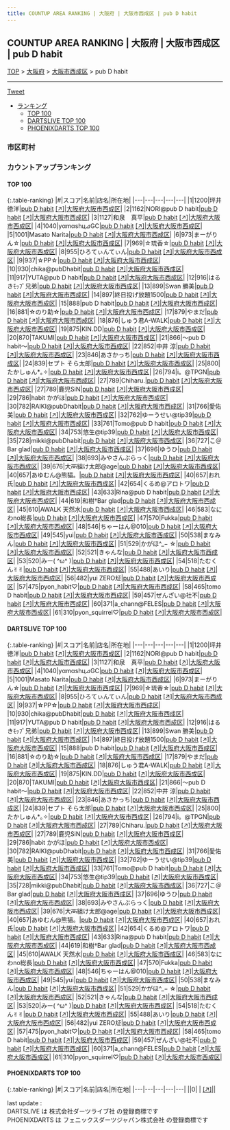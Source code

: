 ```yaml
---
title: COUNTUP AREA RANKING | 大阪府 | 大阪市西成区 | pub D habit
---
```

## COUNTUP AREA RANKING | 大阪府 | 大阪市西成区 | pub D habit

[TOP](/darts/rank/) > [大阪府](/darts/rank/大阪府/) > [大阪市西成区](/darts/rank/大阪府/大阪市西成区/) > pub D habit

___

<a href="https://twitter.com/share?ref_src=twsrc%5Etfw" data-text="COUNTUP AREA RANKING | 大阪府大阪市西成区pub D habit" class="twitter-share-button" data-hashtags="DARTSLIVE,PHOENIXDARTS,darts,ダーツ" data-show-count="false">Tweet</a>

* [ランキング](#カウントアップランキング)
    * [TOP 100](#top-100)
    * [DARTSLIVE TOP 100](#dartslive-top-100)
    * [PHOENIXDARTS TOP 100](#phoenixdarts-top-100)

### 市区町村

<ul>

</ul>

### カウントアップランキング

#### TOP 100



{:.table-ranking}
|#|スコア|名前|店名|所在地|
|---|---|---|---|---|
|1|1200|<span class="rank-name-dl">坪井 徳洋</span>|<a href="/darts/rank/shops/af0d97a64ffd47600d9b047a20a7ba1e.html">pub D habit</a> <a href="https://search.dartslive.com/jp/shop/af0d97a64ffd47600d9b047a20a7ba1e">[↗]</a>|<a href="/darts/rank/大阪府/大阪市西成区">大阪府大阪市西成区</a>|
|2|1162|<span class="rank-name-dl">NORI@pub D habit</span>|<a href="/darts/rank/shops/af0d97a64ffd47600d9b047a20a7ba1e.html">pub D habit</a> <a href="https://search.dartslive.com/jp/shop/af0d97a64ffd47600d9b047a20a7ba1e">[↗]</a>|<a href="/darts/rank/大阪府/大阪市西成区">大阪府大阪市西成区</a>|
|3|1127|<span class="rank-name-dl">和泉　真平</span>|<a href="/darts/rank/shops/af0d97a64ffd47600d9b047a20a7ba1e.html">pub D habit</a> <a href="https://search.dartslive.com/jp/shop/af0d97a64ffd47600d9b047a20a7ba1e">[↗]</a>|<a href="/darts/rank/大阪府/大阪市西成区">大阪府大阪市西成区</a>|
|4|1040|<span class="rank-name-dl">yαmαshц⊿GC</span>|<a href="/darts/rank/shops/af0d97a64ffd47600d9b047a20a7ba1e.html">pub D habit</a> <a href="https://search.dartslive.com/jp/shop/af0d97a64ffd47600d9b047a20a7ba1e">[↗]</a>|<a href="/darts/rank/大阪府/大阪市西成区">大阪府大阪市西成区</a>|
|5|1001|<span class="rank-name-dl">Masato Narita</span>|<a href="/darts/rank/shops/af0d97a64ffd47600d9b047a20a7ba1e.html">pub D habit</a> <a href="https://search.dartslive.com/jp/shop/af0d97a64ffd47600d9b047a20a7ba1e">[↗]</a>|<a href="/darts/rank/大阪府/大阪市西成区">大阪府大阪市西成区</a>|
|6|973|<span class="rank-name-dl">まーがりん☆</span>|<a href="/darts/rank/shops/af0d97a64ffd47600d9b047a20a7ba1e.html">pub D habit</a> <a href="https://search.dartslive.com/jp/shop/af0d97a64ffd47600d9b047a20a7ba1e">[↗]</a>|<a href="/darts/rank/大阪府/大阪市西成区">大阪府大阪市西成区</a>|
|7|969|<span class="rank-name-dl">☆琉香☆</span>|<a href="/darts/rank/shops/af0d97a64ffd47600d9b047a20a7ba1e.html">pub D habit</a> <a href="https://search.dartslive.com/jp/shop/af0d97a64ffd47600d9b047a20a7ba1e">[↗]</a>|<a href="/darts/rank/大阪府/大阪市西成区">大阪府大阪市西成区</a>|
|8|955|<span class="rank-name-dl">ひろてぃんてぃん</span>|<a href="/darts/rank/shops/af0d97a64ffd47600d9b047a20a7ba1e.html">pub D habit</a> <a href="https://search.dartslive.com/jp/shop/af0d97a64ffd47600d9b047a20a7ba1e">[↗]</a>|<a href="/darts/rank/大阪府/大阪市西成区">大阪府大阪市西成区</a>|
|9|937|<span class="rank-name-dl">☆PP☆</span>|<a href="/darts/rank/shops/af0d97a64ffd47600d9b047a20a7ba1e.html">pub D habit</a> <a href="https://search.dartslive.com/jp/shop/af0d97a64ffd47600d9b047a20a7ba1e">[↗]</a>|<a href="/darts/rank/大阪府/大阪市西成区">大阪府大阪市西成区</a>|
|10|930|<span class="rank-name-dl">chika@pubDhabit</span>|<a href="/darts/rank/shops/af0d97a64ffd47600d9b047a20a7ba1e.html">pub D habit</a> <a href="https://search.dartslive.com/jp/shop/af0d97a64ffd47600d9b047a20a7ba1e">[↗]</a>|<a href="/darts/rank/大阪府/大阪市西成区">大阪府大阪市西成区</a>|
|11|917|<span class="rank-name-dl">YUTA@pub D habit</span>|<a href="/darts/rank/shops/af0d97a64ffd47600d9b047a20a7ba1e.html">pub D habit</a> <a href="https://search.dartslive.com/jp/shop/af0d97a64ffd47600d9b047a20a7ba1e">[↗]</a>|<a href="/darts/rank/大阪府/大阪市西成区">大阪府大阪市西成区</a>|
|12|916|<span class="rank-name-dl">はるきﾓｯﾌﾟ兄弟</span>|<a href="/darts/rank/shops/af0d97a64ffd47600d9b047a20a7ba1e.html">pub D habit</a> <a href="https://search.dartslive.com/jp/shop/af0d97a64ffd47600d9b047a20a7ba1e">[↗]</a>|<a href="/darts/rank/大阪府/大阪市西成区">大阪府大阪市西成区</a>|
|13|899|<span class="rank-name-dl">Swan 勝美</span>|<a href="/darts/rank/shops/af0d97a64ffd47600d9b047a20a7ba1e.html">pub D habit</a> <a href="https://search.dartslive.com/jp/shop/af0d97a64ffd47600d9b047a20a7ba1e">[↗]</a>|<a href="/darts/rank/大阪府/大阪市西成区">大阪府大阪市西成区</a>|
|14|897|<span class="rank-name-dl">終日投げ放題1500</span>|<a href="/darts/rank/shops/af0d97a64ffd47600d9b047a20a7ba1e.html">pub D habit</a> <a href="https://search.dartslive.com/jp/shop/af0d97a64ffd47600d9b047a20a7ba1e">[↗]</a>|<a href="/darts/rank/大阪府/大阪市西成区">大阪府大阪市西成区</a>|
|15|888|<span class="rank-name-dl">pub D habit</span>|<a href="/darts/rank/shops/af0d97a64ffd47600d9b047a20a7ba1e.html">pub D habit</a> <a href="https://search.dartslive.com/jp/shop/af0d97a64ffd47600d9b047a20a7ba1e">[↗]</a>|<a href="/darts/rank/大阪府/大阪市西成区">大阪府大阪市西成区</a>|
|16|881|<span class="rank-name-dl">☆のり助☆</span>|<a href="/darts/rank/shops/af0d97a64ffd47600d9b047a20a7ba1e.html">pub D habit</a> <a href="https://search.dartslive.com/jp/shop/af0d97a64ffd47600d9b047a20a7ba1e">[↗]</a>|<a href="/darts/rank/大阪府/大阪市西成区">大阪府大阪市西成区</a>|
|17|879|<span class="rank-name-dl">やまだ</span>|<a href="/darts/rank/shops/af0d97a64ffd47600d9b047a20a7ba1e.html">pub D habit</a> <a href="https://search.dartslive.com/jp/shop/af0d97a64ffd47600d9b047a20a7ba1e">[↗]</a>|<a href="/darts/rank/大阪府/大阪市西成区">大阪府大阪市西成区</a>|
|18|876|<span class="rank-name-dl">しゅう君A-WALK</span>|<a href="/darts/rank/shops/af0d97a64ffd47600d9b047a20a7ba1e.html">pub D habit</a> <a href="https://search.dartslive.com/jp/shop/af0d97a64ffd47600d9b047a20a7ba1e">[↗]</a>|<a href="/darts/rank/大阪府/大阪市西成区">大阪府大阪市西成区</a>|
|19|875|<span class="rank-name-dl">KIN.DD</span>|<a href="/darts/rank/shops/af0d97a64ffd47600d9b047a20a7ba1e.html">pub D habit</a> <a href="https://search.dartslive.com/jp/shop/af0d97a64ffd47600d9b047a20a7ba1e">[↗]</a>|<a href="/darts/rank/大阪府/大阪市西成区">大阪府大阪市西成区</a>|
|20|870|<span class="rank-name-dl">TAKUMI</span>|<a href="/darts/rank/shops/af0d97a64ffd47600d9b047a20a7ba1e.html">pub D habit</a> <a href="https://search.dartslive.com/jp/shop/af0d97a64ffd47600d9b047a20a7ba1e">[↗]</a>|<a href="/darts/rank/大阪府/大阪市西成区">大阪府大阪市西成区</a>|
|21|866|<span class="rank-name-dl">〜pub D habit〜</span>|<a href="/darts/rank/shops/af0d97a64ffd47600d9b047a20a7ba1e.html">pub D habit</a> <a href="https://search.dartslive.com/jp/shop/af0d97a64ffd47600d9b047a20a7ba1e">[↗]</a>|<a href="/darts/rank/大阪府/大阪市西成区">大阪府大阪市西成区</a>|
|22|852|<span class="rank-name-dl">中井 涼</span>|<a href="/darts/rank/shops/af0d97a64ffd47600d9b047a20a7ba1e.html">pub D habit</a> <a href="https://search.dartslive.com/jp/shop/af0d97a64ffd47600d9b047a20a7ba1e">[↗]</a>|<a href="/darts/rank/大阪府/大阪市西成区">大阪府大阪市西成区</a>|
|23|846|<span class="rank-name-dl">あさかっち</span>|<a href="/darts/rank/shops/af0d97a64ffd47600d9b047a20a7ba1e.html">pub D habit</a> <a href="https://search.dartslive.com/jp/shop/af0d97a64ffd47600d9b047a20a7ba1e">[↗]</a>|<a href="/darts/rank/大阪府/大阪市西成区">大阪府大阪市西成区</a>|
|24|839|<span class="rank-name-dl">セプト そら太郎</span>|<a href="/darts/rank/shops/af0d97a64ffd47600d9b047a20a7ba1e.html">pub D habit</a> <a href="https://search.dartslive.com/jp/shop/af0d97a64ffd47600d9b047a20a7ba1e">[↗]</a>|<a href="/darts/rank/大阪府/大阪市西成区">大阪府大阪市西成区</a>|
|25|800|<span class="rank-name-dl">たかしゅん*｡✧</span>|<a href="/darts/rank/shops/af0d97a64ffd47600d9b047a20a7ba1e.html">pub D habit</a> <a href="https://search.dartslive.com/jp/shop/af0d97a64ffd47600d9b047a20a7ba1e">[↗]</a>|<a href="/darts/rank/大阪府/大阪市西成区">大阪府大阪市西成区</a>|
|26|794|<span class="rank-name-dl">i。@TPGN</span>|<a href="/darts/rank/shops/af0d97a64ffd47600d9b047a20a7ba1e.html">pub D habit</a> <a href="https://search.dartslive.com/jp/shop/af0d97a64ffd47600d9b047a20a7ba1e">[↗]</a>|<a href="/darts/rank/大阪府/大阪市西成区">大阪府大阪市西成区</a>|
|27|789|<span class="rank-name-dl">Chiharu.</span>|<a href="/darts/rank/shops/af0d97a64ffd47600d9b047a20a7ba1e.html">pub D habit</a> <a href="https://search.dartslive.com/jp/shop/af0d97a64ffd47600d9b047a20a7ba1e">[↗]</a>|<a href="/darts/rank/大阪府/大阪市西成区">大阪府大阪市西成区</a>|
|27|789|<span class="rank-name-dl">鹿児SiN</span>|<a href="/darts/rank/shops/af0d97a64ffd47600d9b047a20a7ba1e.html">pub D habit</a> <a href="https://search.dartslive.com/jp/shop/af0d97a64ffd47600d9b047a20a7ba1e">[↗]</a>|<a href="/darts/rank/大阪府/大阪市西成区">大阪府大阪市西成区</a>|
|29|786|<span class="rank-name-dl">habit かがほ</span>|<a href="/darts/rank/shops/af0d97a64ffd47600d9b047a20a7ba1e.html">pub D habit</a> <a href="https://search.dartslive.com/jp/shop/af0d97a64ffd47600d9b047a20a7ba1e">[↗]</a>|<a href="/darts/rank/大阪府/大阪市西成区">大阪府大阪市西成区</a>|
|30|782|<span class="rank-name-dl">RAIKI@pubDhabit</span>|<a href="/darts/rank/shops/af0d97a64ffd47600d9b047a20a7ba1e.html">pub D habit</a> <a href="https://search.dartslive.com/jp/shop/af0d97a64ffd47600d9b047a20a7ba1e">[↗]</a>|<a href="/darts/rank/大阪府/大阪市西成区">大阪府大阪市西成区</a>|
|31|766|<span class="rank-name-dl">愛佑美</span>|<a href="/darts/rank/shops/af0d97a64ffd47600d9b047a20a7ba1e.html">pub D habit</a> <a href="https://search.dartslive.com/jp/shop/af0d97a64ffd47600d9b047a20a7ba1e">[↗]</a>|<a href="/darts/rank/大阪府/大阪市西成区">大阪府大阪市西成区</a>|
|32|762|<span class="rank-name-dl">ゆーうせい@tip39</span>|<a href="/darts/rank/shops/af0d97a64ffd47600d9b047a20a7ba1e.html">pub D habit</a> <a href="https://search.dartslive.com/jp/shop/af0d97a64ffd47600d9b047a20a7ba1e">[↗]</a>|<a href="/darts/rank/大阪府/大阪市西成区">大阪府大阪市西成区</a>|
|33|761|<span class="rank-name-dl">Tomo@pub D habit</span>|<a href="/darts/rank/shops/af0d97a64ffd47600d9b047a20a7ba1e.html">pub D habit</a> <a href="https://search.dartslive.com/jp/shop/af0d97a64ffd47600d9b047a20a7ba1e">[↗]</a>|<a href="/darts/rank/大阪府/大阪市西成区">大阪府大阪市西成区</a>|
|34|753|<span class="rank-name-dl">悠生@tip39</span>|<a href="/darts/rank/shops/af0d97a64ffd47600d9b047a20a7ba1e.html">pub D habit</a> <a href="https://search.dartslive.com/jp/shop/af0d97a64ffd47600d9b047a20a7ba1e">[↗]</a>|<a href="/darts/rank/大阪府/大阪市西成区">大阪府大阪市西成区</a>|
|35|728|<span class="rank-name-dl">mikki@pubDhabit</span>|<a href="/darts/rank/shops/af0d97a64ffd47600d9b047a20a7ba1e.html">pub D habit</a> <a href="https://search.dartslive.com/jp/shop/af0d97a64ffd47600d9b047a20a7ba1e">[↗]</a>|<a href="/darts/rank/大阪府/大阪市西成区">大阪府大阪市西成区</a>|
|36|727|<span class="rank-name-dl">こ＠Bar glad</span>|<a href="/darts/rank/shops/af0d97a64ffd47600d9b047a20a7ba1e.html">pub D habit</a> <a href="https://search.dartslive.com/jp/shop/af0d97a64ffd47600d9b047a20a7ba1e">[↗]</a>|<a href="/darts/rank/大阪府/大阪市西成区">大阪府大阪市西成区</a>|
|37|696|<span class="rank-name-dl">ゆうひ</span>|<a href="/darts/rank/shops/af0d97a64ffd47600d9b047a20a7ba1e.html">pub D habit</a> <a href="https://search.dartslive.com/jp/shop/af0d97a64ffd47600d9b047a20a7ba1e">[↗]</a>|<a href="/darts/rank/大阪府/大阪市西成区">大阪府大阪市西成区</a>|
|38|693|<span class="rank-name-dl">みやさんぶらっく</span>|<a href="/darts/rank/shops/af0d97a64ffd47600d9b047a20a7ba1e.html">pub D habit</a> <a href="https://search.dartslive.com/jp/shop/af0d97a64ffd47600d9b047a20a7ba1e">[↗]</a>|<a href="/darts/rank/大阪府/大阪市西成区">大阪府大阪市西成区</a>|
|39|676|<span class="rank-name-dl">大襾組け太郎@age</span>|<a href="/darts/rank/shops/af0d97a64ffd47600d9b047a20a7ba1e.html">pub D habit</a> <a href="https://search.dartslive.com/jp/shop/af0d97a64ffd47600d9b047a20a7ba1e">[↗]</a>|<a href="/darts/rank/大阪府/大阪市西成区">大阪府大阪市西成区</a>|
|40|657|<span class="rank-name-dl">あゆむん@熊猫。</span>|<a href="/darts/rank/shops/af0d97a64ffd47600d9b047a20a7ba1e.html">pub D habit</a> <a href="https://search.dartslive.com/jp/shop/af0d97a64ffd47600d9b047a20a7ba1e">[↗]</a>|<a href="/darts/rank/大阪府/大阪市西成区">大阪府大阪市西成区</a>|
|40|657|<span class="rank-name-dl">おれ氏</span>|<a href="/darts/rank/shops/af0d97a64ffd47600d9b047a20a7ba1e.html">pub D habit</a> <a href="https://search.dartslive.com/jp/shop/af0d97a64ffd47600d9b047a20a7ba1e">[↗]</a>|<a href="/darts/rank/大阪府/大阪市西成区">大阪府大阪市西成区</a>|
|42|654|<span class="rank-name-dl">くるめ@アロトワ</span>|<a href="/darts/rank/shops/af0d97a64ffd47600d9b047a20a7ba1e.html">pub D habit</a> <a href="https://search.dartslive.com/jp/shop/af0d97a64ffd47600d9b047a20a7ba1e">[↗]</a>|<a href="/darts/rank/大阪府/大阪市西成区">大阪府大阪市西成区</a>|
|43|633|<span class="rank-name-dl">Rina@pub D habit</span>|<a href="/darts/rank/shops/af0d97a64ffd47600d9b047a20a7ba1e.html">pub D habit</a> <a href="https://search.dartslive.com/jp/shop/af0d97a64ffd47600d9b047a20a7ba1e">[↗]</a>|<a href="/darts/rank/大阪府/大阪市西成区">大阪府大阪市西成区</a>|
|44|619|<span class="rank-name-dl">和樹†Bar glad</span>|<a href="/darts/rank/shops/af0d97a64ffd47600d9b047a20a7ba1e.html">pub D habit</a> <a href="https://search.dartslive.com/jp/shop/af0d97a64ffd47600d9b047a20a7ba1e">[↗]</a>|<a href="/darts/rank/大阪府/大阪市西成区">大阪府大阪市西成区</a>|
|45|610|<span class="rank-name-dl">AWALK 天然水</span>|<a href="/darts/rank/shops/af0d97a64ffd47600d9b047a20a7ba1e.html">pub D habit</a> <a href="https://search.dartslive.com/jp/shop/af0d97a64ffd47600d9b047a20a7ba1e">[↗]</a>|<a href="/darts/rank/大阪府/大阪市西成区">大阪府大阪市西成区</a>|
|46|583|<span class="rank-name-dl">なにわno総長</span>|<a href="/darts/rank/shops/af0d97a64ffd47600d9b047a20a7ba1e.html">pub D habit</a> <a href="https://search.dartslive.com/jp/shop/af0d97a64ffd47600d9b047a20a7ba1e">[↗]</a>|<a href="/darts/rank/大阪府/大阪市西成区">大阪府大阪市西成区</a>|
|47|570|<span class="rank-name-dl">Fukka</span>|<a href="/darts/rank/shops/af0d97a64ffd47600d9b047a20a7ba1e.html">pub D habit</a> <a href="https://search.dartslive.com/jp/shop/af0d97a64ffd47600d9b047a20a7ba1e">[↗]</a>|<a href="/darts/rank/大阪府/大阪市西成区">大阪府大阪市西成区</a>|
|48|546|<span class="rank-name-dl">ちゃーはん@010</span>|<a href="/darts/rank/shops/af0d97a64ffd47600d9b047a20a7ba1e.html">pub D habit</a> <a href="https://search.dartslive.com/jp/shop/af0d97a64ffd47600d9b047a20a7ba1e">[↗]</a>|<a href="/darts/rank/大阪府/大阪市西成区">大阪府大阪市西成区</a>|
|49|545|<span class="rank-name-dl">yui</span>|<a href="/darts/rank/shops/af0d97a64ffd47600d9b047a20a7ba1e.html">pub D habit</a> <a href="https://search.dartslive.com/jp/shop/af0d97a64ffd47600d9b047a20a7ba1e">[↗]</a>|<a href="/darts/rank/大阪府/大阪市西成区">大阪府大阪市西成区</a>|
|50|538|<span class="rank-name-dl">まなみん</span>|<a href="/darts/rank/shops/af0d97a64ffd47600d9b047a20a7ba1e.html">pub D habit</a> <a href="https://search.dartslive.com/jp/shop/af0d97a64ffd47600d9b047a20a7ba1e">[↗]</a>|<a href="/darts/rank/大阪府/大阪市西成区">大阪府大阪市西成区</a>|
|51|529|<span class="rank-name-dl">かがほ^_− ☆</span>|<a href="/darts/rank/shops/af0d97a64ffd47600d9b047a20a7ba1e.html">pub D habit</a> <a href="https://search.dartslive.com/jp/shop/af0d97a64ffd47600d9b047a20a7ba1e">[↗]</a>|<a href="/darts/rank/大阪府/大阪市西成区">大阪府大阪市西成区</a>|
|52|521|<span class="rank-name-dl">きゃんな</span>|<a href="/darts/rank/shops/af0d97a64ffd47600d9b047a20a7ba1e.html">pub D habit</a> <a href="https://search.dartslive.com/jp/shop/af0d97a64ffd47600d9b047a20a7ba1e">[↗]</a>|<a href="/darts/rank/大阪府/大阪市西成区">大阪府大阪市西成区</a>|
|53|520|<span class="rank-name-dl">みー( ^ω^ )</span>|<a href="/darts/rank/shops/af0d97a64ffd47600d9b047a20a7ba1e.html">pub D habit</a> <a href="https://search.dartslive.com/jp/shop/af0d97a64ffd47600d9b047a20a7ba1e">[↗]</a>|<a href="/darts/rank/大阪府/大阪市西成区">大阪府大阪市西成区</a>|
|54|518|<span class="rank-name-dl">たむくん✌︎✌︎</span>|<a href="/darts/rank/shops/af0d97a64ffd47600d9b047a20a7ba1e.html">pub D habit</a> <a href="https://search.dartslive.com/jp/shop/af0d97a64ffd47600d9b047a20a7ba1e">[↗]</a>|<a href="/darts/rank/大阪府/大阪市西成区">大阪府大阪市西成区</a>|
|55|488|<span class="rank-name-dl">あいり</span>|<a href="/darts/rank/shops/af0d97a64ffd47600d9b047a20a7ba1e.html">pub D habit</a> <a href="https://search.dartslive.com/jp/shop/af0d97a64ffd47600d9b047a20a7ba1e">[↗]</a>|<a href="/darts/rank/大阪府/大阪市西成区">大阪府大阪市西成区</a>|
|56|482|<span class="rank-name-dl">yui ZERO㍽</span>|<a href="/darts/rank/shops/af0d97a64ffd47600d9b047a20a7ba1e.html">pub D habit</a> <a href="https://search.dartslive.com/jp/shop/af0d97a64ffd47600d9b047a20a7ba1e">[↗]</a>|<a href="/darts/rank/大阪府/大阪市西成区">大阪府大阪市西成区</a>|
|57|475|<span class="rank-name-dl">pyon_habit♡</span>|<a href="/darts/rank/shops/af0d97a64ffd47600d9b047a20a7ba1e.html">pub D habit</a> <a href="https://search.dartslive.com/jp/shop/af0d97a64ffd47600d9b047a20a7ba1e">[↗]</a>|<a href="/darts/rank/大阪府/大阪市西成区">大阪府大阪市西成区</a>|
|58|465|<span class="rank-name-dl">tomo D habit</span>|<a href="/darts/rank/shops/af0d97a64ffd47600d9b047a20a7ba1e.html">pub D habit</a> <a href="https://search.dartslive.com/jp/shop/af0d97a64ffd47600d9b047a20a7ba1e">[↗]</a>|<a href="/darts/rank/大阪府/大阪市西成区">大阪府大阪市西成区</a>|
|59|457|<span class="rank-name-dl">ぜんざい@社不</span>|<a href="/darts/rank/shops/af0d97a64ffd47600d9b047a20a7ba1e.html">pub D habit</a> <a href="https://search.dartslive.com/jp/shop/af0d97a64ffd47600d9b047a20a7ba1e">[↗]</a>|<a href="/darts/rank/大阪府/大阪市西成区">大阪府大阪市西成区</a>|
|60|371|<span class="rank-name-dl">a_chann@FELES</span>|<a href="/darts/rank/shops/af0d97a64ffd47600d9b047a20a7ba1e.html">pub D habit</a> <a href="https://search.dartslive.com/jp/shop/af0d97a64ffd47600d9b047a20a7ba1e">[↗]</a>|<a href="/darts/rank/大阪府/大阪市西成区">大阪府大阪市西成区</a>|
|61|310|<span class="rank-name-dl">pyon_squirrel♡</span>|<a href="/darts/rank/shops/af0d97a64ffd47600d9b047a20a7ba1e.html">pub D habit</a> <a href="https://search.dartslive.com/jp/shop/af0d97a64ffd47600d9b047a20a7ba1e">[↗]</a>|<a href="/darts/rank/大阪府/大阪市西成区">大阪府大阪市西成区</a>|


#### DARTSLIVE TOP 100



{:.table-ranking}
|#|スコア|名前|店名|所在地|
|---|---|---|---|---|
|1|1200|<span class="rank-name-dl">坪井 徳洋</span>|<a href="/darts/rank/shops/af0d97a64ffd47600d9b047a20a7ba1e.html">pub D habit</a> <a href="https://search.dartslive.com/jp/shop/af0d97a64ffd47600d9b047a20a7ba1e">[↗]</a>|<a href="/darts/rank/大阪府/大阪市西成区">大阪府大阪市西成区</a>|
|2|1162|<span class="rank-name-dl">NORI@pub D habit</span>|<a href="/darts/rank/shops/af0d97a64ffd47600d9b047a20a7ba1e.html">pub D habit</a> <a href="https://search.dartslive.com/jp/shop/af0d97a64ffd47600d9b047a20a7ba1e">[↗]</a>|<a href="/darts/rank/大阪府/大阪市西成区">大阪府大阪市西成区</a>|
|3|1127|<span class="rank-name-dl">和泉　真平</span>|<a href="/darts/rank/shops/af0d97a64ffd47600d9b047a20a7ba1e.html">pub D habit</a> <a href="https://search.dartslive.com/jp/shop/af0d97a64ffd47600d9b047a20a7ba1e">[↗]</a>|<a href="/darts/rank/大阪府/大阪市西成区">大阪府大阪市西成区</a>|
|4|1040|<span class="rank-name-dl">yαmαshц⊿GC</span>|<a href="/darts/rank/shops/af0d97a64ffd47600d9b047a20a7ba1e.html">pub D habit</a> <a href="https://search.dartslive.com/jp/shop/af0d97a64ffd47600d9b047a20a7ba1e">[↗]</a>|<a href="/darts/rank/大阪府/大阪市西成区">大阪府大阪市西成区</a>|
|5|1001|<span class="rank-name-dl">Masato Narita</span>|<a href="/darts/rank/shops/af0d97a64ffd47600d9b047a20a7ba1e.html">pub D habit</a> <a href="https://search.dartslive.com/jp/shop/af0d97a64ffd47600d9b047a20a7ba1e">[↗]</a>|<a href="/darts/rank/大阪府/大阪市西成区">大阪府大阪市西成区</a>|
|6|973|<span class="rank-name-dl">まーがりん☆</span>|<a href="/darts/rank/shops/af0d97a64ffd47600d9b047a20a7ba1e.html">pub D habit</a> <a href="https://search.dartslive.com/jp/shop/af0d97a64ffd47600d9b047a20a7ba1e">[↗]</a>|<a href="/darts/rank/大阪府/大阪市西成区">大阪府大阪市西成区</a>|
|7|969|<span class="rank-name-dl">☆琉香☆</span>|<a href="/darts/rank/shops/af0d97a64ffd47600d9b047a20a7ba1e.html">pub D habit</a> <a href="https://search.dartslive.com/jp/shop/af0d97a64ffd47600d9b047a20a7ba1e">[↗]</a>|<a href="/darts/rank/大阪府/大阪市西成区">大阪府大阪市西成区</a>|
|8|955|<span class="rank-name-dl">ひろてぃんてぃん</span>|<a href="/darts/rank/shops/af0d97a64ffd47600d9b047a20a7ba1e.html">pub D habit</a> <a href="https://search.dartslive.com/jp/shop/af0d97a64ffd47600d9b047a20a7ba1e">[↗]</a>|<a href="/darts/rank/大阪府/大阪市西成区">大阪府大阪市西成区</a>|
|9|937|<span class="rank-name-dl">☆PP☆</span>|<a href="/darts/rank/shops/af0d97a64ffd47600d9b047a20a7ba1e.html">pub D habit</a> <a href="https://search.dartslive.com/jp/shop/af0d97a64ffd47600d9b047a20a7ba1e">[↗]</a>|<a href="/darts/rank/大阪府/大阪市西成区">大阪府大阪市西成区</a>|
|10|930|<span class="rank-name-dl">chika@pubDhabit</span>|<a href="/darts/rank/shops/af0d97a64ffd47600d9b047a20a7ba1e.html">pub D habit</a> <a href="https://search.dartslive.com/jp/shop/af0d97a64ffd47600d9b047a20a7ba1e">[↗]</a>|<a href="/darts/rank/大阪府/大阪市西成区">大阪府大阪市西成区</a>|
|11|917|<span class="rank-name-dl">YUTA@pub D habit</span>|<a href="/darts/rank/shops/af0d97a64ffd47600d9b047a20a7ba1e.html">pub D habit</a> <a href="https://search.dartslive.com/jp/shop/af0d97a64ffd47600d9b047a20a7ba1e">[↗]</a>|<a href="/darts/rank/大阪府/大阪市西成区">大阪府大阪市西成区</a>|
|12|916|<span class="rank-name-dl">はるきﾓｯﾌﾟ兄弟</span>|<a href="/darts/rank/shops/af0d97a64ffd47600d9b047a20a7ba1e.html">pub D habit</a> <a href="https://search.dartslive.com/jp/shop/af0d97a64ffd47600d9b047a20a7ba1e">[↗]</a>|<a href="/darts/rank/大阪府/大阪市西成区">大阪府大阪市西成区</a>|
|13|899|<span class="rank-name-dl">Swan 勝美</span>|<a href="/darts/rank/shops/af0d97a64ffd47600d9b047a20a7ba1e.html">pub D habit</a> <a href="https://search.dartslive.com/jp/shop/af0d97a64ffd47600d9b047a20a7ba1e">[↗]</a>|<a href="/darts/rank/大阪府/大阪市西成区">大阪府大阪市西成区</a>|
|14|897|<span class="rank-name-dl">終日投げ放題1500</span>|<a href="/darts/rank/shops/af0d97a64ffd47600d9b047a20a7ba1e.html">pub D habit</a> <a href="https://search.dartslive.com/jp/shop/af0d97a64ffd47600d9b047a20a7ba1e">[↗]</a>|<a href="/darts/rank/大阪府/大阪市西成区">大阪府大阪市西成区</a>|
|15|888|<span class="rank-name-dl">pub D habit</span>|<a href="/darts/rank/shops/af0d97a64ffd47600d9b047a20a7ba1e.html">pub D habit</a> <a href="https://search.dartslive.com/jp/shop/af0d97a64ffd47600d9b047a20a7ba1e">[↗]</a>|<a href="/darts/rank/大阪府/大阪市西成区">大阪府大阪市西成区</a>|
|16|881|<span class="rank-name-dl">☆のり助☆</span>|<a href="/darts/rank/shops/af0d97a64ffd47600d9b047a20a7ba1e.html">pub D habit</a> <a href="https://search.dartslive.com/jp/shop/af0d97a64ffd47600d9b047a20a7ba1e">[↗]</a>|<a href="/darts/rank/大阪府/大阪市西成区">大阪府大阪市西成区</a>|
|17|879|<span class="rank-name-dl">やまだ</span>|<a href="/darts/rank/shops/af0d97a64ffd47600d9b047a20a7ba1e.html">pub D habit</a> <a href="https://search.dartslive.com/jp/shop/af0d97a64ffd47600d9b047a20a7ba1e">[↗]</a>|<a href="/darts/rank/大阪府/大阪市西成区">大阪府大阪市西成区</a>|
|18|876|<span class="rank-name-dl">しゅう君A-WALK</span>|<a href="/darts/rank/shops/af0d97a64ffd47600d9b047a20a7ba1e.html">pub D habit</a> <a href="https://search.dartslive.com/jp/shop/af0d97a64ffd47600d9b047a20a7ba1e">[↗]</a>|<a href="/darts/rank/大阪府/大阪市西成区">大阪府大阪市西成区</a>|
|19|875|<span class="rank-name-dl">KIN.DD</span>|<a href="/darts/rank/shops/af0d97a64ffd47600d9b047a20a7ba1e.html">pub D habit</a> <a href="https://search.dartslive.com/jp/shop/af0d97a64ffd47600d9b047a20a7ba1e">[↗]</a>|<a href="/darts/rank/大阪府/大阪市西成区">大阪府大阪市西成区</a>|
|20|870|<span class="rank-name-dl">TAKUMI</span>|<a href="/darts/rank/shops/af0d97a64ffd47600d9b047a20a7ba1e.html">pub D habit</a> <a href="https://search.dartslive.com/jp/shop/af0d97a64ffd47600d9b047a20a7ba1e">[↗]</a>|<a href="/darts/rank/大阪府/大阪市西成区">大阪府大阪市西成区</a>|
|21|866|<span class="rank-name-dl">〜pub D habit〜</span>|<a href="/darts/rank/shops/af0d97a64ffd47600d9b047a20a7ba1e.html">pub D habit</a> <a href="https://search.dartslive.com/jp/shop/af0d97a64ffd47600d9b047a20a7ba1e">[↗]</a>|<a href="/darts/rank/大阪府/大阪市西成区">大阪府大阪市西成区</a>|
|22|852|<span class="rank-name-dl">中井 涼</span>|<a href="/darts/rank/shops/af0d97a64ffd47600d9b047a20a7ba1e.html">pub D habit</a> <a href="https://search.dartslive.com/jp/shop/af0d97a64ffd47600d9b047a20a7ba1e">[↗]</a>|<a href="/darts/rank/大阪府/大阪市西成区">大阪府大阪市西成区</a>|
|23|846|<span class="rank-name-dl">あさかっち</span>|<a href="/darts/rank/shops/af0d97a64ffd47600d9b047a20a7ba1e.html">pub D habit</a> <a href="https://search.dartslive.com/jp/shop/af0d97a64ffd47600d9b047a20a7ba1e">[↗]</a>|<a href="/darts/rank/大阪府/大阪市西成区">大阪府大阪市西成区</a>|
|24|839|<span class="rank-name-dl">セプト そら太郎</span>|<a href="/darts/rank/shops/af0d97a64ffd47600d9b047a20a7ba1e.html">pub D habit</a> <a href="https://search.dartslive.com/jp/shop/af0d97a64ffd47600d9b047a20a7ba1e">[↗]</a>|<a href="/darts/rank/大阪府/大阪市西成区">大阪府大阪市西成区</a>|
|25|800|<span class="rank-name-dl">たかしゅん*｡✧</span>|<a href="/darts/rank/shops/af0d97a64ffd47600d9b047a20a7ba1e.html">pub D habit</a> <a href="https://search.dartslive.com/jp/shop/af0d97a64ffd47600d9b047a20a7ba1e">[↗]</a>|<a href="/darts/rank/大阪府/大阪市西成区">大阪府大阪市西成区</a>|
|26|794|<span class="rank-name-dl">i。@TPGN</span>|<a href="/darts/rank/shops/af0d97a64ffd47600d9b047a20a7ba1e.html">pub D habit</a> <a href="https://search.dartslive.com/jp/shop/af0d97a64ffd47600d9b047a20a7ba1e">[↗]</a>|<a href="/darts/rank/大阪府/大阪市西成区">大阪府大阪市西成区</a>|
|27|789|<span class="rank-name-dl">Chiharu.</span>|<a href="/darts/rank/shops/af0d97a64ffd47600d9b047a20a7ba1e.html">pub D habit</a> <a href="https://search.dartslive.com/jp/shop/af0d97a64ffd47600d9b047a20a7ba1e">[↗]</a>|<a href="/darts/rank/大阪府/大阪市西成区">大阪府大阪市西成区</a>|
|27|789|<span class="rank-name-dl">鹿児SiN</span>|<a href="/darts/rank/shops/af0d97a64ffd47600d9b047a20a7ba1e.html">pub D habit</a> <a href="https://search.dartslive.com/jp/shop/af0d97a64ffd47600d9b047a20a7ba1e">[↗]</a>|<a href="/darts/rank/大阪府/大阪市西成区">大阪府大阪市西成区</a>|
|29|786|<span class="rank-name-dl">habit かがほ</span>|<a href="/darts/rank/shops/af0d97a64ffd47600d9b047a20a7ba1e.html">pub D habit</a> <a href="https://search.dartslive.com/jp/shop/af0d97a64ffd47600d9b047a20a7ba1e">[↗]</a>|<a href="/darts/rank/大阪府/大阪市西成区">大阪府大阪市西成区</a>|
|30|782|<span class="rank-name-dl">RAIKI@pubDhabit</span>|<a href="/darts/rank/shops/af0d97a64ffd47600d9b047a20a7ba1e.html">pub D habit</a> <a href="https://search.dartslive.com/jp/shop/af0d97a64ffd47600d9b047a20a7ba1e">[↗]</a>|<a href="/darts/rank/大阪府/大阪市西成区">大阪府大阪市西成区</a>|
|31|766|<span class="rank-name-dl">愛佑美</span>|<a href="/darts/rank/shops/af0d97a64ffd47600d9b047a20a7ba1e.html">pub D habit</a> <a href="https://search.dartslive.com/jp/shop/af0d97a64ffd47600d9b047a20a7ba1e">[↗]</a>|<a href="/darts/rank/大阪府/大阪市西成区">大阪府大阪市西成区</a>|
|32|762|<span class="rank-name-dl">ゆーうせい@tip39</span>|<a href="/darts/rank/shops/af0d97a64ffd47600d9b047a20a7ba1e.html">pub D habit</a> <a href="https://search.dartslive.com/jp/shop/af0d97a64ffd47600d9b047a20a7ba1e">[↗]</a>|<a href="/darts/rank/大阪府/大阪市西成区">大阪府大阪市西成区</a>|
|33|761|<span class="rank-name-dl">Tomo@pub D habit</span>|<a href="/darts/rank/shops/af0d97a64ffd47600d9b047a20a7ba1e.html">pub D habit</a> <a href="https://search.dartslive.com/jp/shop/af0d97a64ffd47600d9b047a20a7ba1e">[↗]</a>|<a href="/darts/rank/大阪府/大阪市西成区">大阪府大阪市西成区</a>|
|34|753|<span class="rank-name-dl">悠生@tip39</span>|<a href="/darts/rank/shops/af0d97a64ffd47600d9b047a20a7ba1e.html">pub D habit</a> <a href="https://search.dartslive.com/jp/shop/af0d97a64ffd47600d9b047a20a7ba1e">[↗]</a>|<a href="/darts/rank/大阪府/大阪市西成区">大阪府大阪市西成区</a>|
|35|728|<span class="rank-name-dl">mikki@pubDhabit</span>|<a href="/darts/rank/shops/af0d97a64ffd47600d9b047a20a7ba1e.html">pub D habit</a> <a href="https://search.dartslive.com/jp/shop/af0d97a64ffd47600d9b047a20a7ba1e">[↗]</a>|<a href="/darts/rank/大阪府/大阪市西成区">大阪府大阪市西成区</a>|
|36|727|<span class="rank-name-dl">こ＠Bar glad</span>|<a href="/darts/rank/shops/af0d97a64ffd47600d9b047a20a7ba1e.html">pub D habit</a> <a href="https://search.dartslive.com/jp/shop/af0d97a64ffd47600d9b047a20a7ba1e">[↗]</a>|<a href="/darts/rank/大阪府/大阪市西成区">大阪府大阪市西成区</a>|
|37|696|<span class="rank-name-dl">ゆうひ</span>|<a href="/darts/rank/shops/af0d97a64ffd47600d9b047a20a7ba1e.html">pub D habit</a> <a href="https://search.dartslive.com/jp/shop/af0d97a64ffd47600d9b047a20a7ba1e">[↗]</a>|<a href="/darts/rank/大阪府/大阪市西成区">大阪府大阪市西成区</a>|
|38|693|<span class="rank-name-dl">みやさんぶらっく</span>|<a href="/darts/rank/shops/af0d97a64ffd47600d9b047a20a7ba1e.html">pub D habit</a> <a href="https://search.dartslive.com/jp/shop/af0d97a64ffd47600d9b047a20a7ba1e">[↗]</a>|<a href="/darts/rank/大阪府/大阪市西成区">大阪府大阪市西成区</a>|
|39|676|<span class="rank-name-dl">大襾組け太郎@age</span>|<a href="/darts/rank/shops/af0d97a64ffd47600d9b047a20a7ba1e.html">pub D habit</a> <a href="https://search.dartslive.com/jp/shop/af0d97a64ffd47600d9b047a20a7ba1e">[↗]</a>|<a href="/darts/rank/大阪府/大阪市西成区">大阪府大阪市西成区</a>|
|40|657|<span class="rank-name-dl">あゆむん@熊猫。</span>|<a href="/darts/rank/shops/af0d97a64ffd47600d9b047a20a7ba1e.html">pub D habit</a> <a href="https://search.dartslive.com/jp/shop/af0d97a64ffd47600d9b047a20a7ba1e">[↗]</a>|<a href="/darts/rank/大阪府/大阪市西成区">大阪府大阪市西成区</a>|
|40|657|<span class="rank-name-dl">おれ氏</span>|<a href="/darts/rank/shops/af0d97a64ffd47600d9b047a20a7ba1e.html">pub D habit</a> <a href="https://search.dartslive.com/jp/shop/af0d97a64ffd47600d9b047a20a7ba1e">[↗]</a>|<a href="/darts/rank/大阪府/大阪市西成区">大阪府大阪市西成区</a>|
|42|654|<span class="rank-name-dl">くるめ@アロトワ</span>|<a href="/darts/rank/shops/af0d97a64ffd47600d9b047a20a7ba1e.html">pub D habit</a> <a href="https://search.dartslive.com/jp/shop/af0d97a64ffd47600d9b047a20a7ba1e">[↗]</a>|<a href="/darts/rank/大阪府/大阪市西成区">大阪府大阪市西成区</a>|
|43|633|<span class="rank-name-dl">Rina@pub D habit</span>|<a href="/darts/rank/shops/af0d97a64ffd47600d9b047a20a7ba1e.html">pub D habit</a> <a href="https://search.dartslive.com/jp/shop/af0d97a64ffd47600d9b047a20a7ba1e">[↗]</a>|<a href="/darts/rank/大阪府/大阪市西成区">大阪府大阪市西成区</a>|
|44|619|<span class="rank-name-dl">和樹†Bar glad</span>|<a href="/darts/rank/shops/af0d97a64ffd47600d9b047a20a7ba1e.html">pub D habit</a> <a href="https://search.dartslive.com/jp/shop/af0d97a64ffd47600d9b047a20a7ba1e">[↗]</a>|<a href="/darts/rank/大阪府/大阪市西成区">大阪府大阪市西成区</a>|
|45|610|<span class="rank-name-dl">AWALK 天然水</span>|<a href="/darts/rank/shops/af0d97a64ffd47600d9b047a20a7ba1e.html">pub D habit</a> <a href="https://search.dartslive.com/jp/shop/af0d97a64ffd47600d9b047a20a7ba1e">[↗]</a>|<a href="/darts/rank/大阪府/大阪市西成区">大阪府大阪市西成区</a>|
|46|583|<span class="rank-name-dl">なにわno総長</span>|<a href="/darts/rank/shops/af0d97a64ffd47600d9b047a20a7ba1e.html">pub D habit</a> <a href="https://search.dartslive.com/jp/shop/af0d97a64ffd47600d9b047a20a7ba1e">[↗]</a>|<a href="/darts/rank/大阪府/大阪市西成区">大阪府大阪市西成区</a>|
|47|570|<span class="rank-name-dl">Fukka</span>|<a href="/darts/rank/shops/af0d97a64ffd47600d9b047a20a7ba1e.html">pub D habit</a> <a href="https://search.dartslive.com/jp/shop/af0d97a64ffd47600d9b047a20a7ba1e">[↗]</a>|<a href="/darts/rank/大阪府/大阪市西成区">大阪府大阪市西成区</a>|
|48|546|<span class="rank-name-dl">ちゃーはん@010</span>|<a href="/darts/rank/shops/af0d97a64ffd47600d9b047a20a7ba1e.html">pub D habit</a> <a href="https://search.dartslive.com/jp/shop/af0d97a64ffd47600d9b047a20a7ba1e">[↗]</a>|<a href="/darts/rank/大阪府/大阪市西成区">大阪府大阪市西成区</a>|
|49|545|<span class="rank-name-dl">yui</span>|<a href="/darts/rank/shops/af0d97a64ffd47600d9b047a20a7ba1e.html">pub D habit</a> <a href="https://search.dartslive.com/jp/shop/af0d97a64ffd47600d9b047a20a7ba1e">[↗]</a>|<a href="/darts/rank/大阪府/大阪市西成区">大阪府大阪市西成区</a>|
|50|538|<span class="rank-name-dl">まなみん</span>|<a href="/darts/rank/shops/af0d97a64ffd47600d9b047a20a7ba1e.html">pub D habit</a> <a href="https://search.dartslive.com/jp/shop/af0d97a64ffd47600d9b047a20a7ba1e">[↗]</a>|<a href="/darts/rank/大阪府/大阪市西成区">大阪府大阪市西成区</a>|
|51|529|<span class="rank-name-dl">かがほ^_− ☆</span>|<a href="/darts/rank/shops/af0d97a64ffd47600d9b047a20a7ba1e.html">pub D habit</a> <a href="https://search.dartslive.com/jp/shop/af0d97a64ffd47600d9b047a20a7ba1e">[↗]</a>|<a href="/darts/rank/大阪府/大阪市西成区">大阪府大阪市西成区</a>|
|52|521|<span class="rank-name-dl">きゃんな</span>|<a href="/darts/rank/shops/af0d97a64ffd47600d9b047a20a7ba1e.html">pub D habit</a> <a href="https://search.dartslive.com/jp/shop/af0d97a64ffd47600d9b047a20a7ba1e">[↗]</a>|<a href="/darts/rank/大阪府/大阪市西成区">大阪府大阪市西成区</a>|
|53|520|<span class="rank-name-dl">みー( ^ω^ )</span>|<a href="/darts/rank/shops/af0d97a64ffd47600d9b047a20a7ba1e.html">pub D habit</a> <a href="https://search.dartslive.com/jp/shop/af0d97a64ffd47600d9b047a20a7ba1e">[↗]</a>|<a href="/darts/rank/大阪府/大阪市西成区">大阪府大阪市西成区</a>|
|54|518|<span class="rank-name-dl">たむくん✌︎✌︎</span>|<a href="/darts/rank/shops/af0d97a64ffd47600d9b047a20a7ba1e.html">pub D habit</a> <a href="https://search.dartslive.com/jp/shop/af0d97a64ffd47600d9b047a20a7ba1e">[↗]</a>|<a href="/darts/rank/大阪府/大阪市西成区">大阪府大阪市西成区</a>|
|55|488|<span class="rank-name-dl">あいり</span>|<a href="/darts/rank/shops/af0d97a64ffd47600d9b047a20a7ba1e.html">pub D habit</a> <a href="https://search.dartslive.com/jp/shop/af0d97a64ffd47600d9b047a20a7ba1e">[↗]</a>|<a href="/darts/rank/大阪府/大阪市西成区">大阪府大阪市西成区</a>|
|56|482|<span class="rank-name-dl">yui ZERO㍽</span>|<a href="/darts/rank/shops/af0d97a64ffd47600d9b047a20a7ba1e.html">pub D habit</a> <a href="https://search.dartslive.com/jp/shop/af0d97a64ffd47600d9b047a20a7ba1e">[↗]</a>|<a href="/darts/rank/大阪府/大阪市西成区">大阪府大阪市西成区</a>|
|57|475|<span class="rank-name-dl">pyon_habit♡</span>|<a href="/darts/rank/shops/af0d97a64ffd47600d9b047a20a7ba1e.html">pub D habit</a> <a href="https://search.dartslive.com/jp/shop/af0d97a64ffd47600d9b047a20a7ba1e">[↗]</a>|<a href="/darts/rank/大阪府/大阪市西成区">大阪府大阪市西成区</a>|
|58|465|<span class="rank-name-dl">tomo D habit</span>|<a href="/darts/rank/shops/af0d97a64ffd47600d9b047a20a7ba1e.html">pub D habit</a> <a href="https://search.dartslive.com/jp/shop/af0d97a64ffd47600d9b047a20a7ba1e">[↗]</a>|<a href="/darts/rank/大阪府/大阪市西成区">大阪府大阪市西成区</a>|
|59|457|<span class="rank-name-dl">ぜんざい@社不</span>|<a href="/darts/rank/shops/af0d97a64ffd47600d9b047a20a7ba1e.html">pub D habit</a> <a href="https://search.dartslive.com/jp/shop/af0d97a64ffd47600d9b047a20a7ba1e">[↗]</a>|<a href="/darts/rank/大阪府/大阪市西成区">大阪府大阪市西成区</a>|
|60|371|<span class="rank-name-dl">a_chann@FELES</span>|<a href="/darts/rank/shops/af0d97a64ffd47600d9b047a20a7ba1e.html">pub D habit</a> <a href="https://search.dartslive.com/jp/shop/af0d97a64ffd47600d9b047a20a7ba1e">[↗]</a>|<a href="/darts/rank/大阪府/大阪市西成区">大阪府大阪市西成区</a>|
|61|310|<span class="rank-name-dl">pyon_squirrel♡</span>|<a href="/darts/rank/shops/af0d97a64ffd47600d9b047a20a7ba1e.html">pub D habit</a> <a href="https://search.dartslive.com/jp/shop/af0d97a64ffd47600d9b047a20a7ba1e">[↗]</a>|<a href="/darts/rank/大阪府/大阪市西成区">大阪府大阪市西成区</a>|


#### PHOENIXDARTS TOP 100



{:.table-ranking}
|#|スコア|名前|店名|所在地|
|---|---|---|---|---|
||0|<span class="rank-name-dl"> </span>|<a href="/darts/rank/shops/.html"></a> <a href="">[↗]</a>|<a href="/darts/rank//"></a>|


<div class="footer border-top border-gray-light mt-5 pt-3 text-right text-gray">
    last update : <span style="font-weight: italic" id="foot_last_modified"></span><br />
    DARTSLIVE は 株式会社ダーツライブ社 の登録商標です<br />
    PHOENIXDARTS は フェニックスダーツジャパン株式会社 の登録商標です<br />
</div>

<script src="https://cdnjs.cloudflare.com/ajax/libs/jquery.tablesorter/2.31.3/js/jquery.tablesorter.min.js" integrity="sha512-qzgd5cYSZcosqpzpn7zF2ZId8f/8CHmFKZ8j7mU4OUXTNRd5g+ZHBPsgKEwoqxCtdQvExE5LprwwPAgoicguNg==" crossorigin="anonymous" referrerpolicy="no-referrer"></script>
<link rel="stylesheet" href="https://cdnjs.cloudflare.com/ajax/libs/jquery.tablesorter/2.31.3/css/theme.default.min.css" integrity="sha512-wghhOJkjQX0Lh3NSWvNKeZ0ZpNn+SPVXX1Qyc9OCaogADktxrBiBdKGDoqVUOyhStvMBmJQ8ZdMHiR3wuEq8+w==" crossorigin="anonymous" referrerpolicy="no-referrer" />
<script>
$(function() {
    $(".table-ranking").tablesorter({sortList:[[0, 0]]});
    $("#foot_last_modified").text(formatDate(new Date(document.lastModified), 'yyyy-MM-dd HH:mm:ss'));
});
</script>

<script async src="https://platform.twitter.com/widgets.js" charset="utf-8"></script>
